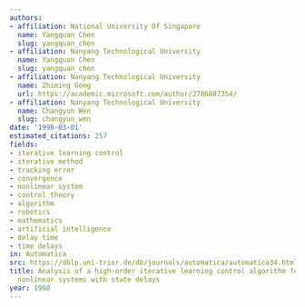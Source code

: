 ```yaml
---
authors:
- affiliation: National University Of Singapore
  name: Yangquan Chen
  slug: yangquan_chen
- affiliation: Nanyang Technological University
  name: Yangquan Chen
  slug: yangquan_chen
- affiliation: Nanyang Technological University
  name: Zhiming Gong
  url: https://academic.microsoft.com/author/2706807354/
- affiliation: Nanyang Technological University
  name: Changyun Wen
  slug: changyun_wen
date: '1998-03-01'
estimated_citations: 257
fields:
- iterative learning control
- iterative method
- tracking error
- convergence
- nonlinear system
- control theory
- algorithm
- robotics
- mathematics
- artificial intelligence
- delay time
- time delays
in: Automatica
src: https://dblp.uni-trier.de/db/journals/automatica/automatica34.html#ChenGW98
title: Analysis of a high-order iterative learning control algorithm for uncertain
  nonlinear systems with state delays
year: 1998
---
```

